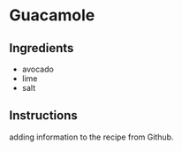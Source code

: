 # Guacamole

## Ingredients
* avocado
* lime
* salt

## Instructions

adding information to the recipe from Github.
